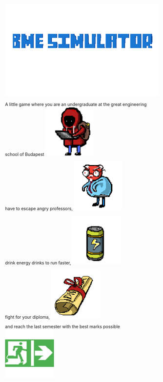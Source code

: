 <p align="center">
<img src="./python_knowledge_refresh/title.png" width="580">

A little game where you are an undergraduate at the great engineering school of Budapest
<img src="./python_knowledge_refresh/undergraduate_left.png" width="160">


have to escape angry professors, 
<img src="./python_knowledge_refresh/prof.png" width="160">

drink energy drinks to run faster,
<img src="./python_knowledge_refresh/drink.png" width="160">

fight for your diploma,
<img src="./python_knowledge_refresh/diploma.png" width="160">

and reach the last semester with the best marks possible
<img src="./python_knowledge_refresh/exit.png" width="160">
